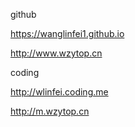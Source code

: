github


https://wanglinfei1.github.io

http://www.wzytop.cn


coding


http://wlinfei.coding.me

http://m.wzytop.cn
